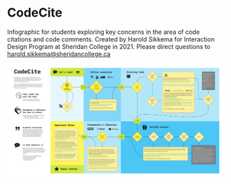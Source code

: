 # CodeCite
Infographic for students exploring key concerns in the area of code citations and code comments. Created by Harold Sikkema for Interaction Design Program at Sheridan College in 2021. Please direct questions to harold.sikkema@sheridancollege.ca

[![CodeCite](https://github.com/nsitu/CodeCite/raw/main/CodeCite-small.jpg)](https://github.com/nsitu/CodeCite/raw/main/CodeCite.jpg)

 
